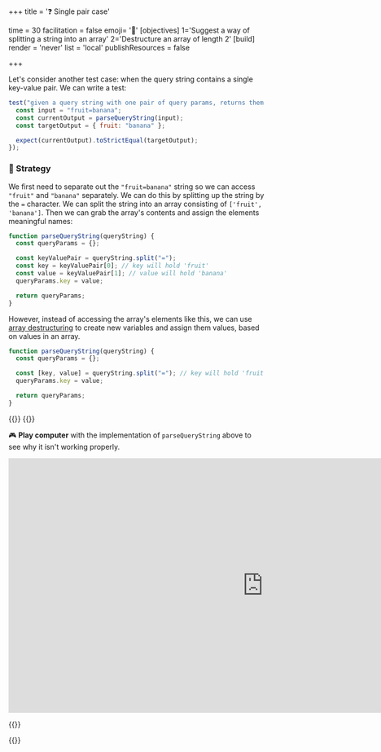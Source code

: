 +++
title = '❓ Single pair case'

time = 30
facilitation = false
emoji= '🧩'
[objectives]
    1='Suggest a way of splitting a string into an array'
    2='Destructure an array of length 2'
[build]
  render = 'never'
  list = 'local'
  publishResources = false

+++

Let's consider another test case: when the query string contains a single key-value pair.
We can write a test:

```js
test("given a query string with one pair of query params, returns them in object form", function () {
  const input = "fruit=banana";
  const currentOutput = parseQueryString(input);
  const targetOutput = { fruit: "banana" };

  expect(currentOutput).toStrictEqual(targetOutput);
});
```

### 🧭 Strategy

We first need to separate out the `"fruit=banana"` string so we can access `"fruit"` and `"banana"` separately. We can do this by splitting up the string by the `=` character. We can split the string into an array consisting of `['fruit', 'banana']`. Then we can grab the array's contents and assign the elements meaningful names:

```js
function parseQueryString(queryString) {
  const queryParams = {};

  const keyValuePair = queryString.split("=");
  const key = keyValuePair[0]; // key will hold 'fruit'
  const value = keyValuePair[1]; // value will hold 'banana'
  queryParams.key = value;

  return queryParams;
}
```

However, instead of accessing the array's elements like this, we can use [array destructuring](https://developer.mozilla.org/en-US/docs/Web/JavaScript/Reference/Operators/Destructuring_assignment) to create new variables and assign them values, based on values in an array.

```js
function parseQueryString(queryString) {
  const queryParams = {};

  const [key, value] = queryString.split("="); // key will hold 'fruit', value will hold 'banana
  queryParams.key = value;

  return queryParams;
}
```

{{<tabs>}}
{{<tab name="Check it">}}

🎮 **Play computer** with the implementation of `parseQueryString` above to see why it isn't working properly.

<iframe title="dot-notation-parse-query-string-example" width="1000" height="500" frameborder="0" src="https://pythontutor.com/iframe-embed.html#code=function%20parseQueryString%28queryString%29%20%7B%0A%0A%20%20const%20queryParams%20%3D%20%7B%7D%3B%0A%0A%20%20const%20%5Bkey,%20value%5D%20%3D%20queryString.split%28%22%3D%22%29%3B%0A%20%20queryParams.key%20%3D%20value%3B%0A%0A%20%20return%20queryParams%3B%0A%7D%0A%0Aconst%20queryParams%20%3D%20parseQueryString%28%22fruit%3Dbanana%22%29%3B%0Aconsole.log%28queryParams%29%3B&codeDivHeight=400&codeDivWidth=350&cumulative=false&curInstr=0&heapPrimitives=nevernest&origin=opt-frontend.js&py=js&rawInputLstJSON=%5B%5D&textReferences=false"> </iframe>

{{</tab>}}

{{</tabs>}}

